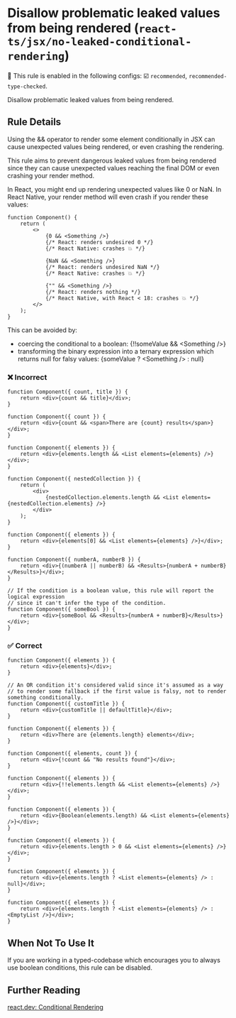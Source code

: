 # Disallow problematic leaked values from being rendered (`react-ts/jsx/no-leaked-conditional-rendering`)

💼 This rule is enabled in the following configs: ☑️ `recommended`, `recommended-type-checked`.

<!-- end auto-generated rule header -->

Disallow problematic leaked values from being rendered.

## Rule Details

Using the && operator to render some element conditionally in JSX can cause unexpected values being rendered, or even crashing the rendering.

This rule aims to prevent dangerous leaked values from being rendered since they can cause unexpected values reaching the final DOM or even crashing your render method.

In React, you might end up rendering unexpected values like 0 or NaN. In React Native, your render method will even crash if you render these values:

```tsx
function Component() {
    return (
        <>
            {0 && <Something />}
            {/* React: renders undesired 0 */}
            {/* React Native: crashes 💥 */}

            {NaN && <Something />}
            {/* React: renders undesired NaN */}
            {/* React Native: crashes 💥 */}

            {"" && <Something />}
            {/* React: renders nothing */}
            {/* React Native, with React < 18: crashes 💥 */}
        </>
    );
}
```

This can be avoided by:

- coercing the conditional to a boolean: {!!someValue && \<Something />}
- transforming the binary expression into a ternary expression which returns null for falsy values: {someValue ? \<Something /> : null}

### ❌ Incorrect

```tsx
function Component({ count, title }) {
    return <div>{count && title}</div>;
}
```

```tsx
function Component({ count }) {
    return <div>{count && <span>There are {count} results</span>}</div>;
}
```

```tsx
function Component({ elements }) {
    return <div>{elements.length && <List elements={elements} />}</div>;
}
```

```tsx
function Component({ nestedCollection }) {
    return (
        <div>
            {nestedCollection.elements.length && <List elements={nestedCollection.elements} />}
        </div>
    );
}
```

```tsx
function Component({ elements }) {
    return <div>{elements[0] && <List elements={elements} />}</div>;
}
```

```tsx
function Component({ numberA, numberB }) {
    return <div>{(numberA || numberB) && <Results>{numberA + numberB}</Results>}</div>;
}
```

```tsx
// If the condition is a boolean value, this rule will report the logical expression
// since it can't infer the type of the condition.
function Component({ someBool }) {
    return <div>{someBool && <Results>{numberA + numberB}</Results>}</div>;
}
```

### ✅ Correct

```tsx
function Component({ elements }) {
    return <div>{elements}</div>;
}
```

```tsx
// An OR condition it's considered valid since it's assumed as a way
// to render some fallback if the first value is falsy, not to render something conditionally.
function Component({ customTitle }) {
    return <div>{customTitle || defaultTitle}</div>;
}
```

```tsx
function Component({ elements }) {
    return <div>There are {elements.length} elements</div>;
}
```

```tsx
function Component({ elements, count }) {
    return <div>{!count && "No results found"}</div>;
}
```

```tsx
function Component({ elements }) {
    return <div>{!!elements.length && <List elements={elements} />}</div>;
}
```

```tsx
function Component({ elements }) {
    return <div>{Boolean(elements.length) && <List elements={elements} />}</div>;
}
```

```tsx
function Component({ elements }) {
    return <div>{elements.length > 0 && <List elements={elements} />}</div>;
}
```

```tsx
function Component({ elements }) {
    return <div>{elements.length ? <List elements={elements} /> : null}</div>;
}
```

```tsx
function Component({ elements }) {
    return <div>{elements.length ? <List elements={elements} /> : <EmptyList />}</div>;
}
```

## When Not To Use It

If you are working in a typed-codebase which encourages you to always use boolean conditions, this rule can be disabled.

## Further Reading

[react.dev: Conditional Rendering](https://react.dev/learn/conditional-rendering)

